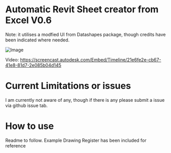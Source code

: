 
# Automatic Revit Sheet creator from Excel V0.6

Note: it utilises a modfied UI from Datashapes package, though credits have been indicated where needed.

![Image](https://github.com/brencass/DynamoGraphs/blob/master/0001-Excel%20to%20Revit%20Sheet%20Creation/Sheet%20Creation%20Script%20Overview.png?raw=true)

Video: https://screencast.autodesk.com/Embed/Timeline/21e6fe2e-cb67-41e8-81d7-2e085b04d145

# Current Limitations or issues

I am currently not aware of any, though if there is any please submit a issue via github issue tab.

# How to use
Readme to follow.
Example Drawing Register has been included for reference
